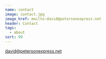 ```yaml
---
name: contact
image: contact.jpg
image_href: mailto:david@petersonexpress.net
header: Contact
tags:
  - about
sort: 99
---
```

[david@petersonexpress.net](mailto:david@petersonexpress.net)
